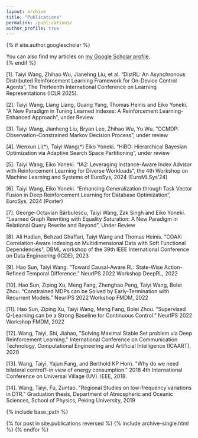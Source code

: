 ```yaml
---
layout: archive
title: "Publications"
permalink: /publications/
author_profile: true
---
```


{% if site.author.googlescholar %}
  <div class="wordwrap">You can also find my articles on <a href="{{site.author.googlescholar}}">my Google Scholar profile</a>.</div>
{% endif %}

[1]. Taiyi Wang, Zhihao Wu, Jianehng Liu, et al. “DistRL: An Asynchronous Distributed Reinforcement Learning Framework for On-Device Control Agents”, The Thirteenth International Conference on Learning Representations (ICLR 2025).

[2]. Taiyi Wang, Liang Liang, Guang Yang, Thomas Heinis and Eiko Yoneki. “A New Paradigm in Tuning Learned Indexes: A Reinforcement Learning-Enhanced Approach”, under Review

[3]. Taiyi Wang, Jianheng Liu, Bryan Lee, Zhihao Wu, Yu Wu. “OCMDP: Observation-Constrained Markov Decision Process”, under review

[4]. Wenxun Li(\*), Taiyi Wang(\*) Eiko Yoneki. “HiBO: Hierarchical Bayesian Optimization via Adaptive Search Space Partitioning”, under review

[5]. Taiyi Wang, Eiko Yoneki. “IA2: Leveraging Instance-Aware Index Advisor with Reinforcement Learning for Diverse Workloads”, the 4th Workshop on Machine Learning and Systems of EuroSys, 2024 (EuroMLSys’24)

[6]. Taiyi Wang, Eiko Yoneki. “Enhancing Generalization through Task Vector Fusion in Deep Reinforcement Learning for Database Optimization”, EuroSys, 2024 (Poster)

[7]. George-Octavian Bărbulescu, Taiyi Wang, Zak Singh and Eiko Yoneki. “Learned Graph Rewriting with Equality Saturation: A New Paradigm in Relational Query Rewrite and Beyond”, Under Review

[8]. Ali Hadian, Behzad Ghaffari, Taiyi Wang and Thomas Heinis. “COAX: Correlation-Aware Indexing on Multidimensional Data with Soft Functional Dependencies", DBML workshop of the 39th IEEE International Conference on Data Engineering (ICDE), 2023

[9]. Hao Sun, Taiyi Wang. “Toward Causal-Aware RL: State-Wise Action-Refined Temporal Difference.” NeurIPS 2022 Workshop DeepRL, 2022

[10]. Hao Sun, Ziping Xu, Meng Fang, Zhenghao Peng, Taiyi Wang, Bolei Zhou. “Constrained MDPs can be Solved by Early-Termination with Recurrent Models.” NeurIPS 2022 Workshop FMDM, 2022

[11]. Hao Sun, Ziping Xu, Taiyi Wang, Meng Fang, Bolei Zhou. “Supervised Q-Learning can be a Strong Baseline for Continuous Control.” NeurIPS 2022 Workshop FMDM, 2022

[12]. Wang, Taiyi, Shi, Jiahao, "Solving Maximal Stable Set problem via Deep Reinforcement Learning." International Conference on Communication Technology, Computational Engineering and Artificial Intelligence (ICAART), 2020

[13]. Wang, Taiyi, Yajun Fang, and Berthold KP Horn. "Why do we need bilateral control?-in view of energy consumption." 2018 4th International Conference on Universal Village (UV). IEEE, 2018.

[14]. Wang, Taiyi, Fu, Zuntao. "Regional Studies on low-frequency variations in DTR." Graduation thesis, Department of Atmospheric and Oceanic Sciences, School of Physics, Peking University, 2019

{% include base_path %}

{% for post in site.publications reversed %}
  {% include archive-single.html %}
{% endfor %}
